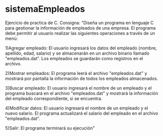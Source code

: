 # sistemaEmpleados
Ejercicio de practica de C.
Consigna:
"Diseña un programa en lenguaje C para gestionar la información de empleados de una empresa. El programa debe permitir al usuario realizar las siguientes operaciones a través de un menú:

1)Agregar empleado: El usuario ingresará los datos del empleado (nombre, apellido, edad, salario) y se almacenarán en un archivo binario llamado "empleados.dat". Los empleados se guardarán como registros en el archivo.

2)Mostrar empleados: El programa leerá el archivo "empleados.dat" y mostrará por pantalla la información de todos los empleados almacenados.

3)Buscar empleado: El usuario ingresará el nombre de un empleado y el programa buscará en el archivo "empleados.dat" y mostrará la información del empleado correspondiente, si se encuentra.

4)Modificar datos: El usuario ingresará el nombre de un empleado y el nuevo salario. El programa actualizará el salario del empleado en el archivo "empleados.dat".

5)Salir: El programa terminará su ejecución"

